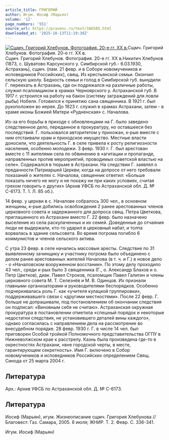 ```yaml
---
article_title: ГРИГОРИЙ
author: Игум. Иосиф (Марьян)
volume: '12'
page_numbers: '551'
source_url: https://pravenc.ru/text/166585.html
downloaded_at: '2025-10-13T11:19:38Z'
---
```


[![Сщмч. Григорий Хлебунов. Фотография. 20-е гг. XX в.](https://pravenc.ru/data/597/472/1234/i200.jpg "Кликните для увеличения картинки")](https://pravenc.ru/data/597/472/1234/i400.jpg)Сщмч. Григорий Хлебунов. Фотография. 20-е гг. XX в.  
Сщмч. Григорий Хлебунов. Фотография. 20-е гг. XX в.Никитич Хлебунов (1873, с. Шуватово Карсунского у. Симбирской губ.- 6.03.1930, Астрахань), сщмч. (пам. 21 февр. и в Соборе новомучеников и исповедников Российских), свящ. Из крестьянской семьи. Окончил сельскую школу. Бедность семьи и голод в Симбирской губ. вынудили Г. переехать в Астрахань, где он подряжался на различные работы, служил псаломщиком в храмах Черноярского у. Астраханской губ. В 1917 г. устроился на работу на бакон (систему заграждений для ловли рыбы) Нобеля. Готовился к принятию сана священника. В 1921 г. был рукоположен во иерея. До 1923 г. служил в храмах Астрахани, затем - в храме иконы Божией Матери «Рудненская» с. Началова.

Из-за его борьбы в приходе с обновленцами на Г. было заведено следственное дело, переданное в прокуратуру, но оставшееся без последствий. Г. пользовался авторитетом у прихожан, к-рые вместе с ним отстаивали храм и приходское имущество. Местные власти доносили, что деятельность Г. в селе привела к росту религиозности населения, особенно молодежи. 3 февр. 1930 г. Г. был арестован вместе с 11 жителями села по обвинению в «агитации и пропаганде, направленных против мероприятий, проводимых советской властью на селе». Содержался в тюрьме в Астрахани. На следствии Г. заявлял о преданности Патриаршей Церкви; когда на допросе от него требовали показаний о жителях с. Началова, священник ответил: «Больше показать ничего не могу и не покажу ни при каких условиях, считая грехом говорить о других» (Архив УФСБ по Астраханской обл. Д. № С-6173. Т. 1. Л. 85 об.).

14 февр. у церкви в с. Началове собралось 300 чел., в основном женщины, к-рые добились освобождения 2 ранее арестованных членов церковного совета и задержанного для допроса свящ. Петра Цветкова, приглашенного из Астрахани вместо Г. 22 февр. было назначено выселение из села раскулаченных и их семей. Доведенные до отчаяния люди не выдержали, кто-то ударил в церковный набат, и толпа ворвалась в здание сельсовета. Во время погрома погибло 6 коммунистов и членов сельского актива.

С утра 23 февр. в селе начались массовые аресты. Следствие по 31 выявленному зачинщику и участнику погрома было объединено с делом ранее арестованных жителей Началова (в т. ч. и Г.) в новое дело - о «Началовском вооруженном восстании». По этому делу проходило 43 чел., среди к-рых было 3 священника (Г., о. Александр Блахов и о. Петр Цветков), диак. Павел Строков, псаломщик Павел Галитин и члены церковного совета М. Т. Селезнёв и М. В. Одинцов. Их признали главными организаторами и руководителями беспорядков. Особенно подчеркивалась роль Г. как «учителя кулацкой группировки», поддерживавшего связи с «другими местностями». После 22 февр. Г. больше не допрашивали, под постановлением об окончании следствия он подписал: «Виновным себя не считаю». Астраханская окружная прокуратура в постановлении отметила «спешный порядок и некоторые недостатки следствия, не установившего деталей вины каждого», однако согласилась с направлением дела на рассмотрение во внесудебном порядке. 28 февр. 1930 г. Г. в числе 14 чел. был приговорен Особой тройкой Полномочного представительства ОГПУ в Нижневолжском крае к расстрелу. Казнь была произведена где-то в окрестностях Астрахани, «вне городской черты, в месте, гарантирующем секретность». Имя Г. включено в Собор новомучеников и исповедников Российских определением Свящ. Синода от 25 марта 2004 г.

## Литература

Арх.: Архив УФСБ по Астраханской обл. Д. № С-6173.

## Литература

Иосиф (Марьян), игум. Жизнеописание сщмч. Григория Хлебунова // Благовест: Газ. Самара, 2005. 8 июля; ЖНИР. Т. 2. Февр. С. 336-341.

Игум. Иосиф (Марьян)
